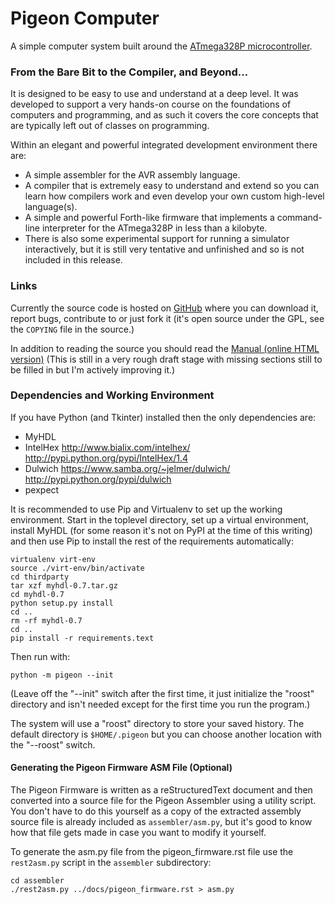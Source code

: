 Pigeon Computer
===============

A simple computer system built around the [ATmega328P microcontroller][1].

### From the Bare Bit to the Compiler, and Beyond...

It is designed to be easy to use and understand at a deep level.  It was
developed to support a very hands-on course on the foundations of
computers and programming, and as such it covers the core concepts that are
typically left out of classes on programming.

Within an elegant and powerful integrated development environment there
are:

* A simple assembler for the AVR assembly language.
* A compiler that is extremely easy to understand and extend so you can
  learn how compilers work and even develop your own custom high-level
  language(s).
* A simple and powerful Forth-like firmware that implements a
  command-line interpreter for the ATmega328P in less than a kilobyte.
* There is also some experimental support for running a simulator
  interactively, but it is still very tentative and unfinished and so
  is not included in this release.

### Links

Currently the source code is hosted on [GitHub][3] where you can download
it, report bugs, contribute to or just fork it (it's open source under
the GPL, see the `COPYING` file in the source.)

In addition to reading the source you should read the [Manual (online
HTML version)][4] (This is still in a very rough draft stage with missing
sections still to be filled in but I'm actively improving it.)

### Dependencies and Working Environment

If you have Python (and Tkinter) installed then the only dependencies are:

* MyHDL
* IntelHex http://www.bialix.com/intelhex/ http://pypi.python.org/pypi/IntelHex/1.4
* Dulwich https://www.samba.org/~jelmer/dulwich/ http://pypi.python.org/pypi/dulwich
* pexpect

It is recommended to use Pip and Virtualenv to set up the working environment.
Start in the toplevel directory, set up a virtual environment, install MyHDL
(for some reason it's not on PyPI at the time of this writing) and then use
Pip to install the rest of the requirements automatically:

    virtualenv virt-env
    source ./virt-env/bin/activate
    cd thirdparty
    tar xzf myhdl-0.7.tar.gz
    cd myhdl-0.7
    python setup.py install
    cd ..
    rm -rf myhdl-0.7
    cd ..
    pip install -r requirements.text 

Then run with:

    python -m pigeon --init

(Leave off the "--init" switch after the first time, it just initialize 
the "roost" directory and isn't needed except for the first time you run
the program.)

The system will use a "roost" directory to store your saved history. The
default directory is `$HOME/.pigeon` but you can choose another location
with the "--roost" switch.


#### Generating the Pigeon Firmware ASM File (Optional)

The Pigeon Firmware is written as a reStructuredText document and then
converted into a source file for the Pigeon Assembler using a utility
script.  You don't have to do this yourself as a copy of the extracted
assembly source file is already included as `assembler/asm.py`, but it's
good to know how that file gets made in case you want to modify it
yourself.

To generate the asm.py file from the pigeon_firmware.rst file use the
`rest2asm.py` script in the `assembler` subdirectory:

    cd assembler
    ./rest2asm.py ../docs/pigeon_firmware.rst > asm.py 


[1]: http://www.atmel.com/devices/atmega328p.aspx

[2]: http://pythonwise.blogspot.com/2012/06/python-based-assembler.html

[3]: https://github.com/PhoenixBureau/PigeonComputer

[4]: http://phoenixbureau.github.com/PigeonComputer/
